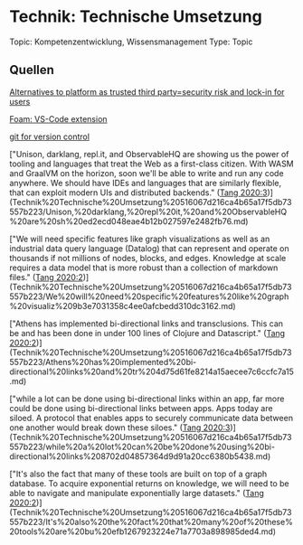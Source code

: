 # Technik: Technische Umsetzung

Topic: Kompetenzentwicklung, Wissensmanagement
Type: Topic

## Quellen

[Alternatives to platform as trusted third party=security risk and lock-in for users](Technik%20Technische%20Umsetzung%20516067d216ca4b65a17f5db73557b223/Alternatives%20to%20platform%20as%20trusted%20third%20party=se%201b60c4b975a0484ab3f519baaade6ad3.md)

[Foam: VS-Code extension](Technik%20Technische%20Umsetzung%20516067d216ca4b65a17f5db73557b223/Foam%20VS-Code%20extension%20d1854707ddf049bd9c431dc549393796.md)

[git for version control](Technik%20Technische%20Umsetzung%20516067d216ca4b65a17f5db73557b223/git%20for%20version%20control%20630f93bd25f7494191525c48b1c7330e.md)

["Unison, darklang, repl.it, and ObservableHQ are showing us the power of tooling and languages that treat the Web as a first-class citizen. With WASM and GraalVM on the horizon, soon we'll be able to write and run any code anywhere. We should have IDEs and languages that are similarly flexible, that can exploit modern UIs and distributed backends." ([Tang 2020:3](zotero://open-pdf/library/items/KTGD8N25?page=3))](Technik%20Technische%20Umsetzung%20516067d216ca4b65a17f5db73557b223/Unison,%20darklang,%20repl%20it,%20and%20ObservableHQ%20are%20sh%20ed2ecd048eae4b12b027597e2482fb76.md)

["We will need specific features like graph visualizations as well as an industrial data query language (Datalog) that can represent and operate on thousands if not millions of nodes, blocks, and edges. Knowledge at scale requires a data model that is more robust than a collection of markdown files." ([Tang 2020:2](zotero://open-pdf/library/items/KTGD8N25?page=2))](Technik%20Technische%20Umsetzung%20516067d216ca4b65a17f5db73557b223/We%20will%20need%20specific%20features%20like%20graph%20visualiz%209b3e7031358c4ee0afcbedd310dc3162.md)

["Athens has implemented bi-directional links and transclusions. This can be and has been done in under 100 lines of Clojure and Datascript." ([Tang 2020:2](zotero://open-pdf/library/items/KTGD8N25?page=2))](Technik%20Technische%20Umsetzung%20516067d216ca4b65a17f5db73557b223/Athens%20has%20implemented%20bi-directional%20links%20and%20tr%204d75d61fe8214a15aecee7c6ccfc7a15.md)

["while a lot can be done using bi-directional links within an app, far more could be done using bi-directional links between apps. Apps today are siloed. A protocol that enables apps to securely communicate data between one another would break down these siloes." ([Tang 2020:3](zotero://open-pdf/library/items/KTGD8N25?page=3))](Technik%20Technische%20Umsetzung%20516067d216ca4b65a17f5db73557b223/while%20a%20lot%20can%20be%20done%20using%20bi-directional%20links%208702d04857364d9d91a20cc6380b5438.md)

["It's also the fact that many of these tools are built on top of a graph database. To acquire exponential returns on knowledge, we will need to be able to navigate and manipulate exponentially large datasets." ([Tang 2020:2](zotero://open-pdf/library/items/KTGD8N25?page=2))](Technik%20Technische%20Umsetzung%20516067d216ca4b65a17f5db73557b223/It's%20also%20the%20fact%20that%20many%20of%20these%20tools%20are%20bu%20efb1267923224e71a7703a898985ded4.md)